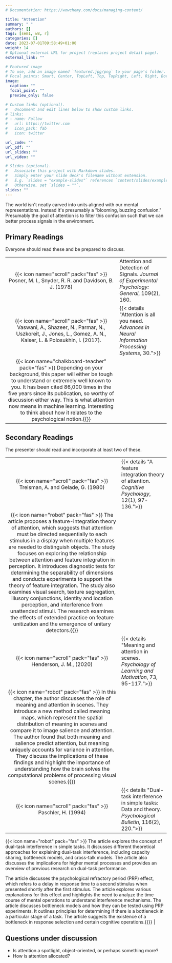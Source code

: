 ```yaml
---
# Documentation: https://wowchemy.com/docs/managing-content/

title: "Attention"
summary: " "
authors: []
tags: [sem1, w8, r]
categories: []
date: 2023-07-01T09:58:49+01:00
weight: 14
# Optional external URL for project (replaces project detail page).
external_link: ""

# Featured image
# To use, add an image named `featured.jpg/png` to your page's folder.
# Focal points: Smart, Center, TopLeft, Top, TopRight, Left, Right, BottomLeft, Bottom, BottomRight.
image:
  caption: ""
  focal_point: ""
  preview_only: false

# Custom links (optional).
#   Uncomment and edit lines below to show custom links.
# links:
# - name: Follow
#   url: https://twitter.com
#   icon_pack: fab
#   icon: twitter

url_code: ""
url_pdf: ""
url_slides: ""
url_video: ""

# Slides (optional).
#   Associate this project with Markdown slides.
#   Simply enter your slide deck's filename without extension.
#   E.g. `slides = "example-slides"` references `content/slides/example-slides.md`.
#   Otherwise, set `slides = ""`.
slides: ""
---
```


The world isn't neatly carved into units aligned with our mental representations. Instead it's presumably a "blooming, buzzing confusion." Presumably the goal of attention is to filter this confusion such that we can better process signals in the environment.

## Primary Readings

Everyone should read these and be prepared to discuss.

|  |  |
|:----:|:-----|
| {{< icon name="scroll" pack="fas" >}} Posner, M. I., Snyder, R. R. and Davidson, B. J. (1978) | Attention and Detection of Signals. *Journal of Experimental Psychology: General*, 109(2), 160. |
| {{< icon name="scroll" pack="fas" >}} Vaswani, A., Shazeer, N., Parmar, N., Uszkoreit, J., Jones, L., Gomez, A. N., Kaiser, L. & Polosukhin, I. (2017).  | {{< details "Attention is all you need. *Advances in Neural Information Processing Systems*, 30.">}}
{{< icon name="chalkboard-teacher" pack="fas" >}} Depending on your background, this paper will either be tough to understand or extremely well known to you. It has been cited 86,000 times in the five years since its publication, so worthy of discussion either way. This is what attention now means in machine learning. Interesting to think about how it relates to the psychological notion.{{</details>}} |

<!-- {{< details "">}}
{{< icon name="robot" pack="fas" >}} This article discusses multiple studies on the relationship between attention and detection of visual signals. The researchers focus on the role of cues, spatial position, and expectancy in improving performance. They also explore the effects of eye movements and stimulus parameters on detection. The studies suggest that attention plays a crucial role in detecting signals and that knowledge of the location of a signal can improve processing efficiency. However, the results also indicate that attention may not improve detection of certain stimulus parameters, such as shape. The researchers discuss the impact of criterion shifts and position uncertainty on reaction times. Overall, the findings contribute to the understanding of the complex relationship between attention and the visual system, providing insights into how attention affects detection. {{</details>}} -->


## Secondary Readings

The presenter should read and incorporate at least two of these.

|  |  |
|:----:|:-----|
| {{< icon name="scroll" pack="fas" >}} Treisman, A. and Gelade, G. (1980) | {{< details "A feature integration theory of attention. *Cognitive Psychology*, 12(1), 97-136.">}}
{{< icon name="robot" pack="fas" >}} The article proposes a feature-integration theory of attention, which suggests that attention must be directed sequentially to each stimulus in a display when multiple features are needed to distinguish objects.  The study focuses on exploring the relationship between attention and feature integration in perception. It introduces diagnostic tests for determining the separability of dimensions and conducts experiments to support the theory of feature integration. The study also examines visual search, texture segregation, illusory conjunctions, identity and location perception, and interference from unattended stimuli. The research examines the effects of extended practice on feature unitization and the emergence of unitary detectors.{{</details>}} |
| {{< icon name="scroll" pack="fas" >}} Henderson, J. M., (2020) | {{< details "Meaning and attention in scenes. *Psychology of Learning and Motivation*, 73, 95-117.">}}
{{< icon name="robot" pack="fas" >}} In this chapter, the author discusses the role of meaning and attention in scenes. They introduce a new method called meaning maps, which represent the spatial distribution of meaning in scenes and compare it to image salience and attention. The author found that both meaning and salience predict attention, but meaning uniquely accounts for variance in attention. They discuss the implications of these findings and highlight the importance of understanding how the brain solves the computational problems of processing visual scenes.{{</details>}} |
| {{< icon name="scroll" pack="fas" >}} Paschler, H. (1994) | {{< details "Dual-task interference in simple tasks: Data and theory. *Psychological Bulletin*, 116(2), 220.">}}
{{< icon name="robot" pack="fas" >}} The article explores the concept of dual-task interference in simple tasks. It discusses different theoretical approaches for explaining dual-task interference, including capacity sharing, bottleneck models, and cross-talk models. The article also discusses the implications for higher mental processes and provides an overview of previous research on dual-task performance.

The article discusses the psychological refractory period (PRP) effect, which refers to a delay in response time to a second stimulus when presented shortly after the first stimulus. The article explores various explanations for this effect and highlights the need to analyze the time course of mental operations to understand interference mechanisms. The article discusses bottleneck models and how they can be tested using PRP experiments. It outlines principles for determining if there is a bottleneck in a particular stage of a task. The article suggests the existence of a bottleneck in response selection and certain cognitive operations.{{</details>}} |


## Questions under discussion

- Is attention a spotlight, object-oriented, or perhaps something more?
- How is attention allocated?
